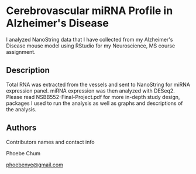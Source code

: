 # Cerebrovascular miRNA Profile in Alzheimer's Disease

I analyzed NanoString data that I have collected from my Alzheimer's Disease mouse model using RStudio for my Neuroscience, MS course assignment. 

## Description

Total RNA was extracted from the vessels and sent to NanoString for miRNA expression panel. miRNA expression was then analyzed with DESeq2.
Please read NSBB552-Final-Project.pdf for more in-depth study design, packages I used to run the analysis as well as graphs and descriptions of the analysis.

## Authors

Contributors names and contact info

Phoebe Chum

phoebenye@gmail.com
